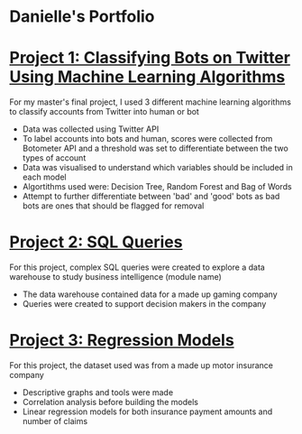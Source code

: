 # Danielle's Portfolio

# [Project 1: Classifying Bots on Twitter Using Machine Learning Algorithms](https://github.com/DanielleSanteng/Portfolio/blob/main/Bot%20Detection%20on%20Twitter%20Project.py)

For my master's final project, I used 3 different machine learning algorithms to classify accounts from Twitter into human or bot

* Data was collected using Twitter API
* To label accounts into bots and human, scores were collected from Botometer API and a threshold was set to differentiate between the two types of account
* Data was visualised to understand which variables should be included in each model
* Algortithms used were: Decision Tree, Random Forest and Bag of Words 
* Attempt to further differentiate between 'bad' and 'good' bots as bad bots are ones that should be flagged for removal

# [Project 2: SQL Queries](https://github.com/DanielleSanteng/Portfolio/blob/main/SQL%20Queries.sql)

For this project, complex SQL queries were created to explore a data warehouse to study business intelligence (module name)

* The data warehouse contained data for a made up gaming company 
* Queries were created to support decision makers in the company

# [Project 3: Regression Models](https://github.com/DanielleSanteng/Portfolio/blob/main/Regression%20Models.R)

For this project, the dataset used was from a made up motor insurance company

* Descriptive graphs and tools were made 
* Correlation analysis before building the models
* Linear regression models for both insurance payment amounts and number of claims

